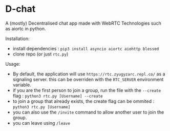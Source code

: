 # D-chat
A (mostly) Decentralised chat app made with WebRTC Technologies such as aiortc in python.

Installation:
* install dependencies : `pip3 install asyncio aiortc aiohttp blessed`
* clone repo (or just `rtc.py`)

Usage:
* By default, the application will use `https://rtc.zyugyzarc.repl.co/` as a signaling server. this can be overriden with the `RTC_SERVER` environment variable.
* if you are the first person to join a group, run the file with the `--create` flag : `python3 rtc.py [Username] --create`
* to join a group that already exists, the create flag can be ommited : `python3 rtc.py [Username]`
* you can also use the `/invite` command to allow another user to join the group.
* you can leave using `/leave`
